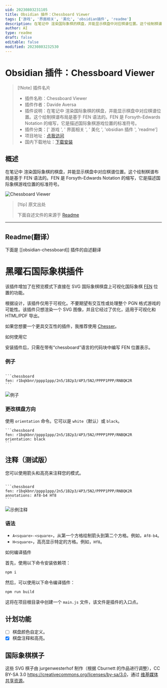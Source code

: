 ```yaml
---
uid: 20230803231105
title: Obsidian 插件：Chessboard Viewer
tags: ['游戏', '界面相关', '美化', 'obsidian插件', 'readme']
description: 在笔记中 渲染国际象棋的棋盘，并能显示棋盘中对应棋谱位置。这个绘制棋谱布局是基于 FEN 语法的。FEN 是Forsyth-Edwards Notation 的缩写，它是描述国际象棋游戏位置的标准符号。
author: AI
type: readme
draft: false
editable: false
modified: 20230803232530
---
```


# Obsidian 插件：Chessboard Viewer

> [!Note] 插件名片
> - 插件名称：Chessboard Viewer
> - 插件作者：Davide Aversa
> - 插件说明：在笔记中 渲染国际象棋的棋盘，并能显示棋盘中对应棋谱位置。这个绘制棋谱布局是基于 FEN 语法的。FEN 是 Forsyth-Edwards Notation 的缩写，它是描述国际象棋游戏位置的标准符号。
> - 插件分类：[' 游戏 ', ' 界面相关 ', ' 美化 ', 'obsidian 插件 ', 'readme']
> - 项目地址：[点我访问](https://github.com/THeK3nger/obsidian-chessboard)
> - 国内下载地址：[下载安装](https://pkmer.cn/products/plugin/pluginMarket/?obsidian-chessboard)

## 概述

在笔记中 渲染国际象棋的棋盘，并能显示棋盘中对应棋谱位置。这个绘制棋谱布局是基于 FEN 语法的。FEN 是 Forsyth-Edwards Notation 的缩写，它是描述国际象棋游戏位置的标准符号。

![Chessboard Viewer](https://cdn.pkmer.cn/covers/obsidian-chessboard.png!pkmer)

> [!tip] 原文出处
>
>下面自述文件的来源于 [Readme](https://ghproxy.net/https://raw.githubusercontent.com/THeK3nger/obsidian-chessboard/master/README.md)
>

---

## Readme(翻译）

下面是 [[obsidian-chessboard]] 插件的自述翻译

# 黑曜石国际象棋插件

该插件增加了在预览模式下直接在 SVG 国际象棋棋盘上可视化国际象棋 [FEN](https://en.wikipedia.org/wiki/Forsyth%E2%80%93Edwards_Notation) 位置的功能。

根据设计，该插件仅用于可视化。不要期望有交互性或处理整个 PGN 格式游戏的可能性。该插件只想渲染一个 SVG 图像，并且它经过了优化，适用于可视化和 HTML/PDF 导出。

如果您想要一个更具交互性的插件，我推荐使用 [Chesser](https://github.com/SilentVoid13/Chesser)。

如何使用它

安装插件后，只需在带有“chessboard”语言的代码块中编写 FEN 位置表示。

### 例子

````

```chessboard
fen: r1bqkbnr/pppp1ppp/2n5/1B2p3/4P3/5N2/PPPP1PPP/RNBQK2R
```
````

![例子](example.png)

### 更改棋盘方向

使用 `orientation` 命令。它可以是 `white`（默认）或 `black`。

```` 
```chessboard
fen: r1bqkbnr/pppp1ppp/2n5/1B2p3/4P3/5N2/PPPP1PPP/RNBQK2R
orientation: black
```
````

## 注释（测试版）

您可以使用箭头和高亮来注释您的模式。

````

```chessboard
fen: r1bqkbnr/pppp1ppp/2n5/1B2p3/4P3/5N2/PPPP1PPP/RNBQK2R
annotations: Af8-b4 Hf8
```
````

![示例注释](example2.png)

### 语法

- `A<square>-<square>`，从第一个方格绘制箭头到第二个方格。例如，`Af8-b4`。
- `H<square>`，高亮显示特定的方格。例如，`Hf8`。

如何编译插件

首先，使用以下命令安装依赖项：

```bash
npm i
```

然后，可以使用以下命令编译插件：

```bash
npm run build
```

这将在项目根目录中创建一个 `main.js` 文件，该文件是插件的入口点。

## 计划功能

- [ ] 棋盘颜色自定义。
- [x] 棋盘注释和高亮。

## 国际象棋棋子

这些 SVG 棋子由 jurgenwesterhof 制作（根据 Cburnett 的作品进行调整），CC BY-SA 3.0 <https://creativecommons.org/licenses/by-sa/3.0>，通过 [维基媒体共享资源](https://commons.wikimedia.org/wiki/File:Chess_Pieces_Sprite.svg)。
